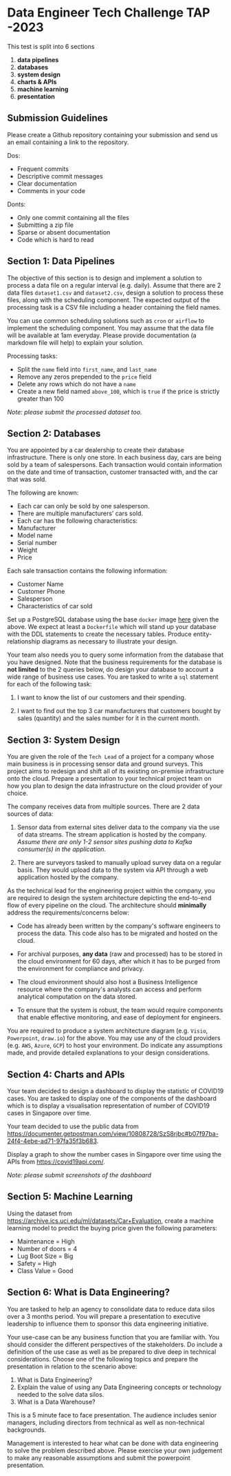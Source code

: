 # Data Engineer Tech Challenge TAP -2023

This test is split into 6 sections

1. **data pipelines**
2. **databases**
3. **system design**
4. **charts & APIs**
5. **machine learning**
6. **presentation**

## Submission Guidelines

Please create a Github repository containing your submission and send us an email containing a link to the repository.

Dos:

- Frequent commits
- Descriptive commit messages
- Clear documentation
- Comments in your code

Donts:

- Only one commit containing all the files
- Submitting a zip file
- Sparse or absent documentation
- Code which is hard to read

## Section 1: Data Pipelines

The objective of this section is to design and implement a solution to process a data file on a regular interval (e.g. daily). Assume that there are 2 data files `dataset1.csv` and `dataset2.csv`, design a solution to process these files, along with the scheduling component. The expected output of the processing task is a CSV file including a header containing the field names.

You can use common scheduling solutions such as `cron` or `airflow` to implement the scheduling component. You may assume that the data file will be available at 1am everyday. Please provide documentation (a markdown file will help) to explain your solution.

Processing tasks:

- Split the `name` field into `first_name`, and `last_name`
- Remove any zeros prepended to the `price` field
- Delete any rows which do not have a `name`
- Create a new field named `above_100`, which is `true` if the price is strictly greater than 100

_Note: please submit the processed dataset too._

## Section 2: Databases

You are appointed by a car dealership to create their database infrastructure. There is only one store. In each business day, cars are being sold by a team of salespersons. Each transaction would contain information on the date and time of transaction, customer transacted with, and the car that was sold.

The following are known:

- Each car can only be sold by one salesperson.
- There are multiple manufacturers’ cars sold.
- Each car has the following characteristics:
- Manufacturer
- Model name
- Serial number
- Weight
- Price

Each sale transaction contains the following information:

- Customer Name
- Customer Phone
- Salesperson
- Characteristics of car sold

Set up a PostgreSQL database using the base `docker` image [here](https://hub.docker.com/_/postgres) given the above. We expect at least a `Dockerfile` which will stand up your database with the DDL statements to create the necessary tables. Produce entity-relationship diagrams as necessary to illustrate your design.

Your team also needs you to query some information from the database that you have designed. Note that the business requirements for the database is **not limited** to the 2 queries below, do design your database to account a wide range of business use cases. You are tasked to write a `sql` statement for each of the following task:

1. I want to know the list of our customers and their spending.

2. I want to find out the top 3 car manufacturers that customers bought by sales (quantity) and the sales number for it in the current month.

## Section 3: System Design

You are given the role of the `Tech Lead` of a project for a company whose main business is in processing sensor data and ground surveys. 
This project aims to redesign and shift all of its existing on-premise infrastructure onto the cloud. 
Prepare a presentation to your technical project team on how you plan to design the data 
infrastructure on the cloud provider of your choice.

The company receives data from multiple sources. There are 2 data sources of data:

1. Sensor data from external sites deliver data to the company via the use of data streams. 
The stream application is hosted by the company. *Assume there are only 
1-2 sensor sites pushing data to Kafka consumer(s) in the application.*

2. There are surveyors tasked to manually upload survey data on a regular basis. They would upload data to the system 
via API through a web application hosted by the company.

As the technical lead for the engineering project within the company, you are required to design the system architecture
depicting the end-to-end flow of every pipeline on the cloud. 
The architecture should **minimally** address the requirements/concerns below:


- Code has already been written by the company's software engineers to process the data. 
This code also has to be migrated and hosted on the cloud. 

- For archival purposes, **any data** (raw and processed) has to be stored in the cloud environment for 60 days, 
after which it has to be purged from the environment for compliance and privacy. 

- The cloud environment should also host a Business Intelligence resource where the company's analysts can access and 
perform analytical computation on the data stored.

- To ensure that the system is robust, the team would require components that enable effective monitoring, 
and ease of deployment for engineers.

You are required to produce a system architecture diagram (e.g. `Visio`, `Powerpoint`, `draw.io`) for the above. 
You may use any of the cloud providers (e.g. `AWS`, `Azure`, `GCP`) to host your environment. 
Do indicate any assumptions made, and provide detailed explanations to your design considerations.

## Section 4: Charts and APIs

Your team decided to design a dashboard to display the statistic of COVID19 cases. You are tasked to display one of the components of the dashboard which is to display a visualisation representation of number of COVID19 cases in Singapore over time.

Your team decided to use the public data from https://documenter.getpostman.com/view/10808728/SzS8rjbc#b07f97ba-24f4-4ebe-ad71-97fa35f3b683.

Display a graph to show the number cases in Singapore over time using the APIs from https://covid19api.com/.

_Note: please submit screenshots of the dashboard_

## Section 5: Machine Learning

Using the dataset from https://archive.ics.uci.edu/ml/datasets/Car+Evaluation, create a machine learning model to predict the buying price given the following parameters:

- Maintenance = High
- Number of doors = 4
- Lug Boot Size = Big
- Safety = High
- Class Value = Good

## Section 6: What is Data Engineering?

You are tasked to help an agency to consolidate data to reduce data silos over a 3 months period. You will prepare a presentation to executive leadership to influence them to sponsor this data engineering initiative.

Your use-case can be any business function that you are familiar with. You should consider the different perspectives of the stakeholders. Do include a definition of the use case as well as be prepared to dive deep in technical considerations.
Choose one of the following topics and prepare the presentation in relation to the scenario above:

1. What is Data Engineering?
2. Explain the value of using any Data Engineering concepts or technology needed to the solve data silos.
3. What is a Data Warehouse?

This is a 5 minute face to face presentation. The audience includes senior managers, including directors from technical as well as non-technical backgrounds.

Management is interested to hear what can be done with data engineering to solve the problem described above. Please exercise your own judgement to make any reasonable assumptions and submit the powerpoint presentation.
